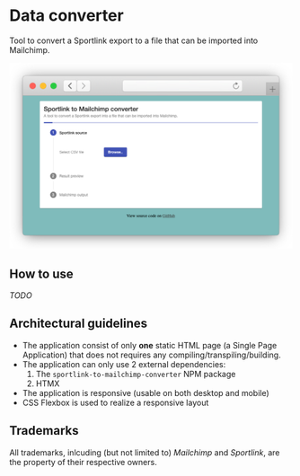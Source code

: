 # Data converter

Tool to convert a Sportlink export to a file that can be imported into Mailchimp.

![Screenshot of the application](https://raw.githubusercontent.com/EdwinOtten/sportlink_to_mailchimp/master/readme_assets/screenshot.png)

## How to use
_TODO_

## Architectural guidelines
- The application consist of only **one** static HTML page (a Single Page Application) that does not requires any compiling/transpiling/building.
- The application can only use 2 external dependencies:
  1. The `sportlink-to-mailchimp-converter` NPM package
  2. HTMX
- The application is responsive (usable on both desktop and mobile)
- CSS Flexbox is used to realize a responsive layout

## Trademarks
All trademarks, inlcuding (but not limited to) _Mailchimp_ and _Sportlink_, are the property of their respective owners.

